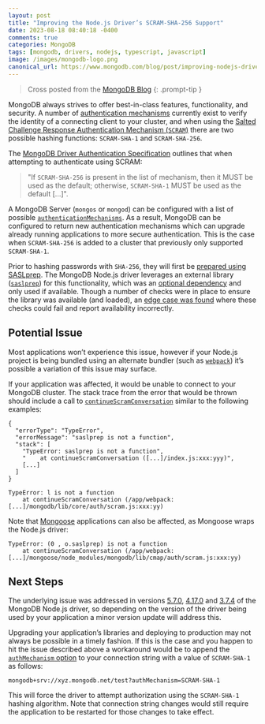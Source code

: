 ```yaml
---
layout: post
title: "Improving the Node.js Driver’s SCRAM-SHA-256 Support"
date: 2023-08-18 08:40:18 -0400
comments: true
categories: MongoDB
tags: [mongodb, drivers, nodejs, typescript, javascript]
image: /images/mongodb-logo.png
canonical_url: https://www.mongodb.com/blog/post/improving-nodejs-drivers-scram-sha-256-support
---
```


> Cross posted from the [MongoDB Blog](https://www.mongodb.com/blog/post/improving-nodejs-drivers-scram-sha-256-support)
{: .prompt-tip }


MongoDB always strives to offer best-in-class features, functionality, and security. A number of [authentication mechanisms](https://www.mongodb.com/docs/manual/core/authentication/#authentication-mechanisms) currently exist to verify the identity of a connecting client to your cluster, and when using the [Salted Challenge Response Authentication Mechanism (`SCRAM`)](https://www.mongodb.com/docs/manual/core/security-scram/) there are two possible hashing functions: `SCRAM-SHA-1` and `SCRAM-SHA-256`.

The [MongoDB Driver Authentication Specification](https://github.com/mongodb/specifications/blob/master/source/auth/auth.rst#defaults) outlines that when attempting to authenticate using SCRAM:
> "If `SCRAM-SHA-256` is present in the list of mechanism, then it MUST be used as the default; otherwise, `SCRAM-SHA-1` MUST be used as the default [...]".

A MongoDB Server (`mongos` or `mongod`) can be configured with a list of possible [`authenticationMechanisms`](https://www.mongodb.com/docs/manual/reference/parameters/#mongodb-parameter-param.authenticationMechanisms). As a result, MongoDB can be configured to return new authentication mechanisms which can upgrade already running applications to more secure authentication. This is the case when `SCRAM-SHA-256` is added to a cluster that previously only supported `SCRAM-SHA-1`.

Prior to hashing passwords with `SHA-256`, they will first be [prepared using SASLprep](https://datatracker.ietf.org/doc/html/rfc5802). The MongoDB Node.js driver leverages an external library ([`saslprep`](https://github.com/reklatsmasters/saslprep)) for this functionality, which was an [optional dependency](https://docs.npmjs.com/cli/v9/configuring-npm/package-json#optionaldependencies) and only used if available. Though a number of checks were in place to ensure the library was available (and loaded), an [edge case was found](https://jira.mongodb.org/browse/NODE-5289) where these checks could fail and report availability incorrectly.

## Potential Issue

Most applications won’t experience this issue, however if your Node.js project is being bundled using an alternate bundler (such as [`webpack`](https://webpack.js.org/)) it’s possible a variation of this issue may surface.

If your application was affected, it would be unable to connect to your MongoDB cluster. The stack trace from the error that would be thrown should include a call to [`continueScramConversation`](https://github.com/mongodb/node-mongodb-native/blob/51a573fe99506b81c) similar to the following examples:

```
{
  "errorType": "TypeError",
  "errorMessage": "saslprep is not a function",
  "stack": [
    "TypeError: saslprep is not a function",
    "    at continueScramConversation ([...]/index.js:xxx:yyy)",
    [...]
  ]
}
```
```
TypeError: l is not a function
    at continueScramConversation (/app/webpack:[...]/mongodb/lib/core/auth/scram.js:xxx:yy)
```

Note that [Mongoose](https://mongoosejs.com/) applications can also be affected, as Mongoose wraps the Node.js driver:

```
TypeError: (0 , o.saslprep) is not a function
    at continueScramConversation (/app/webpack:[...]/mongoose/node_modules/mongodb/lib/cmap/auth/scram.js:xxx:yy)
```

## Next Steps

The underlying issue was addressed in versions [5.7.0](https://github.com/mongodb/node-mongodb-native/releases/tag/v5.7.0), [4.17.0](https://github.com/mongodb/node-mongodb-native/releases/tag/v4.17.0) and [3.7.4](https://github.com/mongodb/node-mongodb-native/releases/tag/v3.7.4) of the MongoDB Node.js driver, so depending on the version of the driver being used by your application a minor version update will address this.

Upgrading your application’s libraries and deploying to production may not always be possible in a timely fashion. If this is the case and you happen to hit the issue described above a workaround would be to append the [`authMechanism` option](https://www.mongodb.com/docs/manual/reference/connection-string/#mongodb-urioption-urioption.authMechanism) to your connection string with a value of `SCRAM-SHA-1` as follows:

```
mongodb+srv://xyz.mongodb.net/test?authMechanism=SCRAM-SHA-1
```

This will force the driver to attempt authorization using the `SCRAM-SHA-1` hashing algorithm. Note that connection string changes would still require the application to be restarted for those changes to take effect.